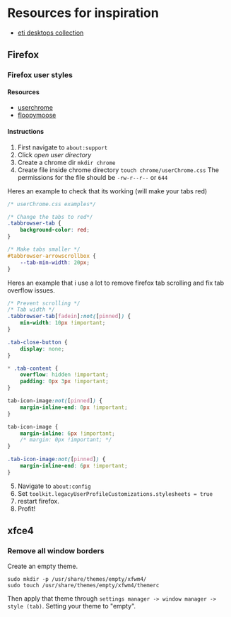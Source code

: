 # Resources for inspiration

* [eti desktops collection](https://eti.tf/desktops/)

## Firefox

### Firefox user styles

#### Resources

* [userchrome](https://www.userchrome.org/how-create-userchrome-css.html)
* [floopymoose](http://www.floppymoose.com/)

#### Instructions

1. First navigate to `about:support`
2. Click *open user directory*
3. Create a chrome dir `mkdir chrome`
4. Create file inside chrome directory `touch chrome/userChrome.css` The permissions for the file should be `-rw-r--r--` or `644`

Heres an example to check that its working (will make your tabs red)

```css
/* userChrome.css examples*/

/* Change the tabs to red*/
.tabbrowser-tab {
	background-color: red;
}

/* Make tabs smaller */
#tabbrowser-arrowscrollbox {
	--tab-min-width: 20px;
}
```

Heres an example that i use a lot to remove firefox tab scrolling and fix tab overflow issues.

```css
/* Prevent scrolling */
/* Tab width */
.tabbrowser-tab[fadein]:not([pinned]) {
	min-width: 10px !important;
}

.tab-close-button {
	display: none;
}

* .tab-content {
	overflow: hidden !important;
	padding: 0px 3px !important;
}

tab-icon-image:not([pinned]) {
	margin-inline-end: 0px !important;
}

tab-icon-image {
	margin-inline: 6px !important;
	/* margin: 0px !important; */
}

.tab-icon-image:not([pinned]) {
	margin-inline-end: 6px !important;
}
```

5. Navigate to `about:config`
6. Set `toolkit.legacyUserProfileCustomizations.stylesheets = true`
7. restart firefox.
8. Profit!

## xfce4

### Remove all window borders

Create an empty theme.

```none
sudo mkdir -p /usr/share/themes/empty/xfwm4/
sudo touch /usr/share/themes/empty/xfwm4/themerc
```

Then apply that theme through `settings manager -> window manager -> style (tab)`. Setting your theme to "empty".
